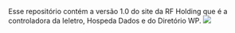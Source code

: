 Esse repositório contém a versão 1.0 do site da RF Holding que é a controladora da Ieletro, Hospeda Dados e do Diretório WP.
<img src="https://raw.githubusercontent.com/henriquetourinho/RFHolding/main/media/versoes/v1.webp">
